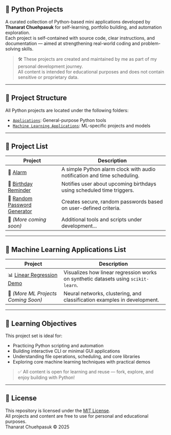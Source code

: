## 🧩 Python Projects

A curated collection of Python-based mini applications developed by **Thanarat Chuehpasuk** for self-learning, portfolio building, and automation exploration.  
Each project is self-contained with source code, clear instructions, and documentation — aimed at strengthening real-world coding and problem-solving skills.

> 🛠️ These projects are created and maintained by me as part of my personal development journey.  
> All content is intended for educational purposes and does not contain sensitive or proprietary data.

---

## 📁 Project Structure

All Python projects are located under the following folders:
- [`Applications`](../Applications): General-purpose Python tools
- [`Machine Learning Applications`](../Machine%20Learning%20Applications): ML-specific projects and models

---

## 📌 Project List

| Project | Description |
|--------|-------------|
| 🔔 [Alarm](../Applications/Alarm) | A simple Python alarm clock with audio notification and time scheduling. |
| 🎂 [Birthday Reminder](../Applications/Birthday%20Reminder) | Notifies user about upcoming birthdays using scheduled time triggers. |
| 🔐 [Random Password Generator](../Applications/Random%20Password%20Generator) | Creates secure, random passwords based on user-defined criteria. |
| 📁 *(More coming soon)* | Additional tools and scripts under development... |

---

## 🤖 Machine Learning Applications List

| Project | Description |
|--------|-------------|
| 📊 [Linear Regression Demo](../Machine%20Learning%20Applications/Linear%20Regression%20Demo) | Visualizes how linear regression works on synthetic datasets using `scikit-learn`. |
| 🧠 *(More ML Projects Coming Soon)* | Neural networks, clustering, and classification examples in development. |

---

## 🧠 Learning Objectives

This project set is ideal for:
- Practicing Python scripting and automation
- Building interactive CLI or minimal GUI applications
- Understanding file operations, scheduling, and core libraries
- Exploring core machine learning techniques with practical demos

> ✅ All content is open for learning and reuse — fork, explore, and enjoy building with Python!

---

## 🧾 License

This repository is licensed under the [MIT License](./LICENSE).  
All projects and content are free to use for personal and educational purposes.  
Thanarat Chuehpasuk © 2025
